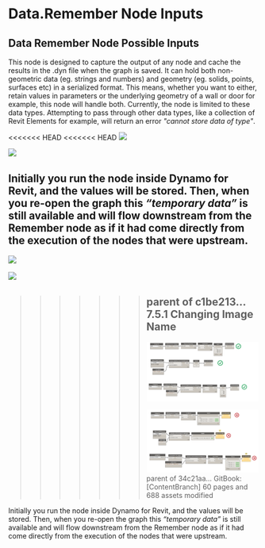 # Data.Remember Node Inputs

## Data Remember Node Possible Inputs

This node is designed to capture the output of any node and cache the results in the .dyn file when the graph is saved. It can hold both non-geometric data \(eg. strings and numbers\) and geometry \(eg. solids, points, surfaces etc\) in a serialized format. This means, whether you want to either, retain values in parameters or the underlying geometry of a wall or door for example, this node will handle both. Currently, the node is limited to these data types. Attempting to pass through other data types, like a collection of Revit Elements for example, will return an error _"cannot store data of type"_.

&lt;&lt;&lt;&lt;&lt;&lt;&lt; HEAD &lt;&lt;&lt;&lt;&lt;&lt;&lt; HEAD ![](https://github.com/martinstacey/RefineryPrimer/tree/755bf593c7a89c6ec793d58de951e0f6f63c45ec/.gitbook/assets/remembernodeinputs1%20%281%29.png)

![](https://github.com/martinstacey/RefineryPrimer/tree/755bf593c7a89c6ec793d58de951e0f6f63c45ec/.gitbook/assets/remembernodeinputs2%20%281%29.png)

## Initially you run the node inside Dynamo for Revit, and the values will be stored. Then, when you re-open the graph this _“temporary data”_ is still available and will flow downstream from the Remember node as if it had come directly from the execution of the nodes that were upstream.

![](https://github.com/martinstacey/RefineryPrimer/tree/755bf593c7a89c6ec793d58de951e0f6f63c45ec/.gitbook/assets/hello/remembernodesinputs1.png)

![](https://github.com/martinstacey/RefineryPrimer/tree/755bf593c7a89c6ec793d58de951e0f6f63c45ec/.gitbook/assets/hello/remembernodesinputs1.png)

> > > > > > > ## parent of c1be213... 7.5.1 Changing Image Name
> > > > > > >
> > > > > > > ![](../../.gitbook/assets/remembernodeinputs1%20%282%29.png)
> > > > > > >
> > > > > > >  ![](../../.gitbook/assets/remembernodeinputs2%20%283%29.png) parent of 34c21aa... GitBook: \[ContentBranch\] 60 pages and 688 assets modified

Initially you run the node inside Dynamo for Revit, and the values will be stored. Then, when you re-open the graph this _“temporary data”_ is still available and will flow downstream from the Remember node as if it had come directly from the execution of the nodes that were upstream.

